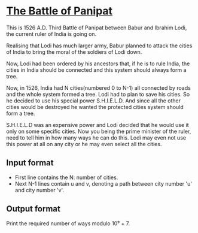 # [The Battle of Panipat][link]

This is 1526 A.D. Third Battle of Panipat between Babur and Ibrahim Lodi, the current ruler of India is going on.

Realising that Lodi has much larger army, Babur planned to attack the cities of India to bring the moral of the soldiers of Lodi down.

Now, Lodi had been ordered by his ancestors that, if he is to rule India, the cities in India should be connected and this system should always form a tree.

Now, in 1526, India had N cities(numbered 0 to N-1) all connected by roads and the whole system formed a tree. Lodi had to plan to save his cities. So he decided to use his special power S.H.I.E.L.D. And since all the other cities would be destroyed he wanted the protected cities system should form a tree.

S.H.I.E.L.D was an expensive power and Lodi decided that he would use it only on some specific cities. Now you being the prime minister of the ruler, need to tell him in how many ways he can do this. Lodi may even not use this power at all on any city or he may even select all the cities.

## Input format

- First line contains the N: number of cities.
- Next N-1 lines contain u and v, denoting a path between city number 'u' and city number 'v'.

## Output format

Print the required number of ways modulo 10⁹ + 7.

[link]: https://www.hackerearth.com/practice/algorithms/graphs/depth-first-search/practice-problems/algorithm/the-battle-of-panipat-4/
